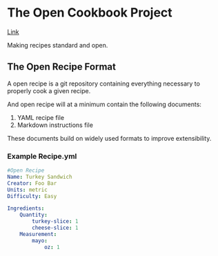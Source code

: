 # The Open Cookbook Project

[Link](http://cookbook.onn.sh)

Making recipes standard and open.

## The Open Recipe Format

A open recipe is a git repository containing everything necessary to properly cook a given recipe.

And open recipe will at a minimum contain the following documents:

1. YAML recipe file
2. Markdown instructions file

These documents build on widely used formats to improve extensibility.

### Example Recipe.yml
```YAML
#Open Recipe
Name: Turkey Sandwich
Creator: Foo Bar
Units: metric
Difficulty: Easy

Ingredients:
    Quantity:
        turkey-slice: 1
        cheese-slice: 1
    Measurement:
        mayo:
            oz: 1
```
